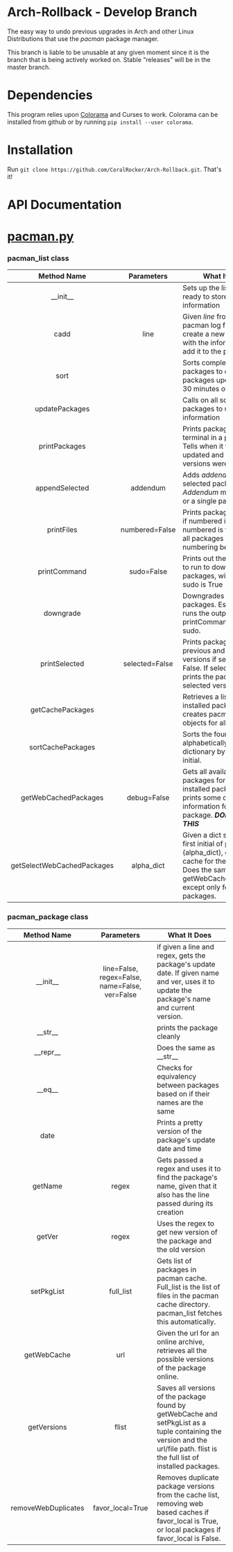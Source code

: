 # Arch-Rollback - Develop Branch
The easy way to undo previous upgrades in Arch and other Linux Distributions that use the _pacman_ package manager.

This branch is liable to be unusable at any given moment since it is the branch that is being actively worked on. Stable "releases" will be in the master branch. 

# Dependencies

This program relies upon [Colorama](https://github.com/tartley/colorama) and Curses to work. Colorama can be installed from github or by running `pip install --user colorama`.


# Installation
Run `git clone https://github.com/CoralRocker/Arch-Rollback.git`. That's it!

# API Documentation

# [pacman.py](pacman.py)

### pacman_list class
| Method Name | Parameters | What It Does |
|:---:|:---:|---|
| \_\_init__ |  | Sets up the list to be ready to store package information |
| cadd | line | Given _line_ from the pacman log file, will create a new package with the information and add it to the package list
| sort |  | Sorts complete list of packages to contain only packages updated within 30 minutes of each other
| updatePackages|  | Calls on all sorted packages to update their information
| printPackages |  | Prints packages to terminal in a pretty way. Tells when it was last updated and what versions were affected.
| appendSelected | addendum | Adds _addendum_ to list of selected packages. _Addendum_ may be a list or a single package 
| printFiles | numbered=False | Prints packages normally if numbered is false. If numbered is true, prints all packages with numbering before them.
| printCommand | sudo=False | Prints out the command to run to downgrade packages, with sudo if sudo is True
| downgrade |  | Downgrades all selected packages. Essentially runs the output of printCommand. Uses sudo.
| printSelected | selected=False | Prints packages and their previous and new versions if selected is False. If selected is True, prints the packages' selected versions.
| getCachePackages |  | Retrieves a list of all installed packages and creates pacman_package objects for all of them.
| sortCachePackages |  | Sorts the found packages alphabetically in a dictionary by their first initial.
| getWebCachedPackages | debug=False | Gets all available web packages for each installed package. Debug prints some debugging information for each package. ***DON'T USE THIS***
| getSelectWebCachedPackages | alpha_dict | Given a dict sorted by the first initial of packages (alpha_dict), gets web cache for the packages. Does the same thing as getWebCachedPackages, except only for selected packages.

### pacman_package class
| Method Name | Parameters | What It Does |
|:---:|:---:|---|
| \_\_init__ | line=False, regex=False, name=False, ver=False | if given a line and regex, gets the package's update date. If given name and ver, uses it to update the package's name and current version. 
| \_\_str__ |  | prints the package cleanly
| \_\_repr__ |  | Does the same as \_\_str__
| \_\_eq__ |  | Checks for equivalency between packages based on if their names are the same
| date |  | Prints a pretty version of the package's update date and time
| getName | regex | Gets passed a regex and uses it to find the package's name, given that it also has the line passed during its creation
| getVer | regex | Uses the regex to get new version of the package and the old version
| setPkgList | full_list | Gets list of packages in pacman cache. Full_list is the list of files in the pacman cache directory. pacman_list fetches this automatically.
| getWebCache | url | Given the url for an online archive, retrieves all the possible versions of the package online.
| getVersions | flist | Saves all versions of the package found by getWebCache and setPkgList as a tuple containing the version and the url/file path. flist is the full list of installed packages.
| removeWebDuplicates | favor_local=True | Removes duplicate package versions from the cache list, removing web based caches if favor_local is True, or local packages if favor_local is False.
